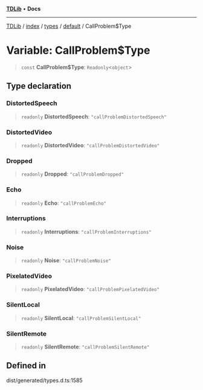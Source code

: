 [**TDLib**](../../../../../../README.md) • **Docs**

***

[TDLib](../../../../../../modules.md) / [index](../../../../../README.md) / [types](../../../README.md) / [default](../README.md) / CallProblem$Type

# Variable: CallProblem$Type

> `const` **CallProblem$Type**: `Readonly`\<`object`\>

## Type declaration

### DistortedSpeech

> `readonly` **DistortedSpeech**: `"callProblemDistortedSpeech"`

### DistortedVideo

> `readonly` **DistortedVideo**: `"callProblemDistortedVideo"`

### Dropped

> `readonly` **Dropped**: `"callProblemDropped"`

### Echo

> `readonly` **Echo**: `"callProblemEcho"`

### Interruptions

> `readonly` **Interruptions**: `"callProblemInterruptions"`

### Noise

> `readonly` **Noise**: `"callProblemNoise"`

### PixelatedVideo

> `readonly` **PixelatedVideo**: `"callProblemPixelatedVideo"`

### SilentLocal

> `readonly` **SilentLocal**: `"callProblemSilentLocal"`

### SilentRemote

> `readonly` **SilentRemote**: `"callProblemSilentRemote"`

## Defined in

dist/generated/types.d.ts:1585
